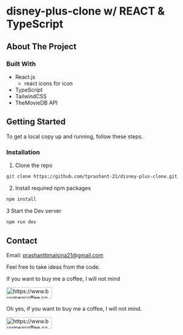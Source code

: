 # disney-plus-clone w/ REACT & TypeScript


<!-- ABOUT THE PROJECT -->
## About The Project


### Built With

* React.js
  - react icons for icon
* TypeScript
* TailwindCSS
* TheMovieDB API

  

<!-- GETTING STARTED -->
## Getting Started

To get a local copy up and running, follow these steps.

### Installation

1. Clone the repo
```sh
git clone https://github.com/tprashant-21/disney-plus-clone.git
```

2. Install required npm packages   

```sh
npm install
```
     
3 Start the Dev server   

```sh
npm run dev
```


<!-- CONTACT -->
## Contact

Email: prashanttimalsina21@gmail.com
  

Feel free to take ideas from the code. 

If you want to buy me a coffee, I will not mind
<p><a href="https://www.buymeacoffee.com/TimPrashant"> <img align="left" src="https://cdn.buymeacoffee.com/buttons/v2/default-yellow.png" height="30" width="120" alt="https://www.buymeacoffee.com/TimPrashant" /></a></p><br><br>


Oh yes, if you want to buy me a coffee, I will not mind.
<p><a href="https://www.buymeacoffee.com/TimPrashant"> <img align="left" src="https://cdn.buymeacoffee.com/buttons/v2/default-yellow.png" height="30" width="120" alt="https://www.buymeacoffee.com/TimPrashant" /></a></p><br><br>
